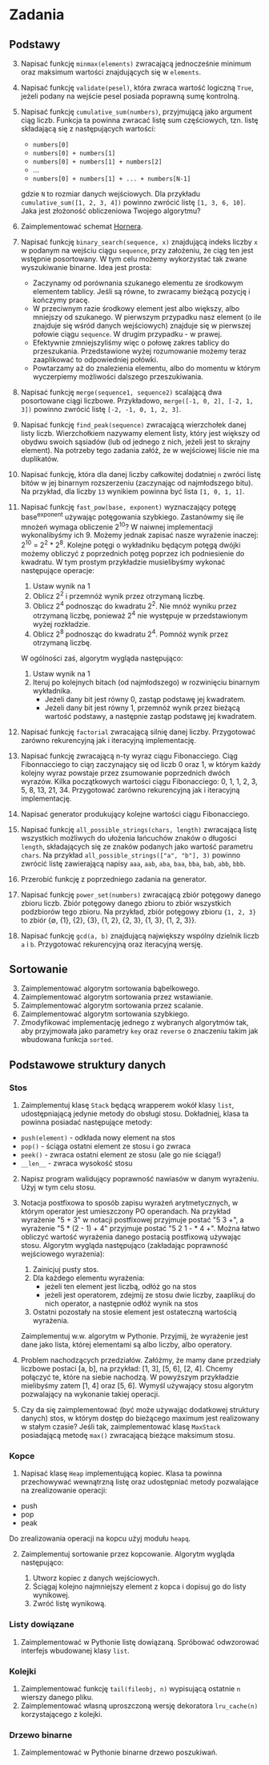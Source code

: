 # Zadania

## Podstawy

3. Napisać funkcję `minmax(elements)` zwracającą jednocześnie minimum oraz maksimum wartości
    znajdujących się w `elements`.

4. Napisać funkcję `validate(pesel)`, która zwraca wartość logiczną `True`, jeżeli podany
    na wejście pesel posiada poprawną sumę kontrolną.
 
1. Napisać funkcję `cumulative_sum(numbers)`, przyjmującą jako argument ciąg liczb. 
Funkcja ta powinna zwracać listę sum częściowych, tzn. listę składającą się z następujących wartości:
   - `numbers[0]`
   - `numbers[0] + numbers[1]`
   - `numbers[0] + numbers[1] + numbers[2]`
   - ...
   - `numbers[0] + numbers[1] + ... + numbers[N-1]`
 
   gdzie `N` to rozmiar danych wejściowych. Dla przykładu `cumulative_sum([1, 2, 3, 4])` powinno
   zwrócić listę `[1, 3, 6, 10]`. Jaka jest złożoność obliczeniowa Twojego algorytmu?
   
5. Zaimplementować schemat [Hornera](https://pl.wikipedia.org/wiki/Schemat_Hornera).
 
4. Napisać funkcję `binary_search(sequence, x)` znajdującą indeks liczby `x` w
    podanym na wejściu ciągu `sequence`, przy założeniu, że ciąg ten jest wstępnie posortowany.
    W tym celu możemy wykorzystać tak zwane wyszukiwanie binarne. Idea jest prosta:
    - Zaczynamy od porównania szukanego elementu ze środkowym elementem tablicy.
      Jeśli są równe, to zwracamy bieżącą pozycję i kończymy pracę.
    - W przeciwnym razie środkowy element jest albo większy, albo mniejszy od szukanego.
      W pierwszym przypadku nasz element (o ile znajduje się wśród danych wejściowych)
      znajduje się w pierwszej połowie ciągu `sequence`. W drugim przypadku - w prawej.
    - Efektywnie zmniejszyliśmy więc o połowę zakres tablicy do przeszukania. Przedstawione
      wyżej rozumowanie możemy teraz zaaplikować to odpowiedniej połówki.
    - Powtarzamy aż do znalezienia elementu, albo do momentu w którym wyczerpiemy możliwości
      dalszego przeszukiwania.      
 
4. Napisać funkcję `merge(sequence1, sequence2)` scalającą dwa posortowane ciągi liczbowe.
    Przykładowo, `merge([-1, 0, 2], [-2, 1, 3])` powinno zwrócić listę `[-2, -1, 0, 1, 2, 3]`.
    
5. Napisać funkcję `find_peak(sequence)` zwracającą wierzchołek danej listy liczb. Wierzchołkiem
    nazywamy element listy, który jest większy od obydwu swoich sąsiadów (lub od jednego z nich,
    jeżeli jest to skrajny element). Na potrzeby tego zadania załóż, że w wejściowej liście nie ma duplikatów.
 
6. Napisać funkcję, która dla danej liczby całkowitej dodatniej `n` zwróci listę bitów w jej
    binarnym rozszerzeniu (zaczynając od najmłodszego bitu). Na przykład, dla liczby `13`
    wynikiem powinna być lista `[1, 0, 1, 1]`.

7. Napisać funkcję `fast_pow(base, exponent)` wyznaczający potęgę base<sup>exponent</sup> używając 
   potęgowania szybkiego.
   Zastanówmy się ile mnożeń wymaga obliczenie 2<sup>10</sup>? W naiwnej implementacji wykonalibyśmy
   ich 9. Możemy jednak zapisać nasze wyrażenie inaczej: 
   2<sup>10</sup> = 2<sup>2</sup> * 2<sup>8</sup>. Kolejne potęgi o wykładniku będącym potęgą
   dwójki możemy obliczyć z poprzednich potęg poprzez ich podniesienie do kwadratu.
   W tym prostym przykładzie musielibyśmy wykonać następujące operacje:
   1. Ustaw wynik na 1
   2. Oblicz 2<sup>2</sup> i przemnóż wynik przez otrzymaną liczbę.
   2. Oblicz 2<sup>4</sup> podnosząc do kwadratu 2<sup>2</sup>. Nie mnóż wyniku przez otrzymaną
      liczbę, ponieważ 2<sup>4</sup> nie występuje w przedstawionym wyżej rozkładzie.
   3. Oblicz 2<sup>8</sup> podnosząc do kwadratu 2<sup>4</sup>. Pomnóż wynik przez otrzymaną
      liczbę.
      
   W ogólności zaś, algorytm wygląda następująco:
   1. Ustaw wynik na 1
   2. Iteruj po kolejnych bitach (od najmłodszego) w rozwinięciu binarnym wykładnika.
      - Jeżeli dany bit jest równy 0, zastąp podstawę jej kwadratem.
      - Jeżeli dany bit jest równy 1, przemnóż wynik przez bieżącą wartość podstawy,
        a następnie zastąp podstawę jej kwadratem. 

3. Napisać funkcję `factorial` zwracającą silnię danej liczby. Przygotować zarówno rekurencyjną
   jak i iteracyjną implementację.
2. Napisać funkcję zwracającą n-ty wyraz ciągu Fibonacciego.
   Ciąg Fibonnacciego to ciąŋ zaczynający się od liczb 0 oraz 1, w którym każdy kolejny wyraz powstaje
   przez zsumowanie poprzednich dwóch wyrazów. Kilka początkowych wartości ciągu Fibonacciego:
   0, 1, 1, 2, 3, 5, 8, 13, 21, 34. Przygotować zarówno rekurencyjną jak i iteracyjną implementację.

3. Napisać generator produkujący kolejne wartości ciągu Fibonacciego.

4. Napisać funkcję `all_possible_strings(chars, length)` zwracającą listę wszystkich możliwych
   do ułożenia łańcuchów znaków o długości `length`, składających się ze znaków podanych jako
   wartość parametru `chars`. Na przykład `all_possible_strings(["a", "b"], 3)` powinno zwrócić
   listę zawierającą napisy `aaa`, `aab`, `aba`, `baa`, `bba`, `bab`, `abb`, `bbb`.
   
5. Przerobić funkcję z poprzedniego zadania na generator. 

4. Napisać funkcję `power_set(numbers)` zwracającą zbiór potęgowy danego zbioru liczb.
   Zbiór potęgowy danego zbioru to zbiór wszystkich podzbiorów tego zbioru. Na przykład,
   zbiór potęgowy zbioru `{1, 2, 3}` to zbiór {∅, {1}, {2}, {3}, {1, 2}, {2, 3}, {1, 3}, {1, 2, 3}}.

2. Napisać funkcję `gcd(a, b)` znajdującą największy wspólny dzielnik liczb `a` i `b`.
   Przygotować rekurencyjną oraz iteracyjną wersję.

## Sortowanie
3. Zaimplementować algorytm sortowania bąbelkowego.
4. Zaimplementować algorytm sortowania przez wstawianie.
5. Zaimplementować algorytm sortowania przez scalanie.
6. Zaimplementować algorytm sortowania szybkiego.
7. Zmodyfikować implementację jednego z wybranych algorytmów tak, aby przyjmowała jako parametry `key` oraz `reverse` o znaczeniu takim jak wbudowana funkcja `sorted`.

## Podstawowe struktury danych
### Stos
1. Zaimplementuj klasę `Stack` będącą wrapperem wokół klasy `list`, udostępniającą jedynie metody do obsługi stosu. Dokładniej, klasa ta powinna posiadać następujące metody:
- `push(element)` - odkłada nowy element na stos
- `pop()` - ściąga ostatni element ze stosu i go zwraca
- `peek()` - zwraca ostatni element ze stosu (ale go nie  ściąga!)
- `__len__` - zwraca wysokość stosu
2. Napisz program walidujący poprawność nawiasów w danym wyrażeniu. Użyj w tym celu stosu.
3. Notacja postfixowa to sposób zapisu wyrażeń arytmetycznych, w którym operator jest umieszczony PO operandach. Na przykład wyrażenie "5 + 3" w notacji postfixowej przyjmuje postać "5 3 +", a wyrażenie "5 * (2 - 1) + 4" przyjmuje postać "5 2 1 - * 4 +". Można łatwo obliczyć wartość wyrażenia danego postacią postfixową używając stosu. Algorytm wygląda następująco (zakładając poprawność wejściowego wyrażenia):

   1. Zainicjuj pusty stos.
   2. Dla każdego elementu wyrażenia:
      - jeżeli ten element jest liczbą, odłóż go na stos
      - jeżeli jest operatorem, zdejmij ze stosu dwie liczby, zaaplikuj do nich operator, a następnie odłóż wynik na stos
   3. Ostatni pozostały na stosie element jest ostateczną wartością wyrażenia.
   
   Zaimplementuj w.w. algorytm w Pythonie. Przyjmij, że wyrażenie jest dane jako lista, której elementami są albo liczby, albo operatory.
4. Problem nachodzących przedziałów. Załóżmy, że mamy dane przedziały liczbowe postaci [a, b], na przykład: [1, 3], [5, 6], [2, 4]. Chcemy połączyć te, które na siebie nachodzą. W powyższym przykładzie mielibyśmy zatem [1, 4] oraz [5, 6]. Wymyśl używający stosu algorytm pozwalający na wykonanie takiej operacji.

5. Czy da się zaimplementować (być może używając dodatkowej struktury danych) stos, w którym dostęp do bieżącego maximum jest realizowany w stałym czasie? Jeśli tak, zaimplementować klasę `MaxStack` posiadającą metodę `max()` zwracającą bieżące maksimum stosu.

### Kopce

1. Napisać klasę `Heap` implementującą kopiec. Klasa ta powinna przechowywać wewnątrzną listę oraz udostępniać metody pozwalające na zrealizowanie operacji:

- push
- pop
- peak

Do zrealizowania operacji na kopcu użyj modułu `heapq`.

2. Zaimplementuj sortowanie przez kopcowanie. Algorytm wygląda następująco:

    1. Utworz kopiec z danych wejściowych.
    2. Ściągaj kolejno najmniejszy element z kopca i dopisuj go do listy wynikowej.
    3. Zwróć listę wynikową.

### Listy dowiązane
1. Zaimplementować w Pythonie listę dowiązaną. Spróbować odwzorować interfejs wbudowanej klasy `list`.

### Kolejki
1. Zaimplementować funkcję `tail(fileobj, n)` wypisującą ostatnie `n` wierszy danego pliku.
2. Zaimplementować własną uproszczoną wersję dekoratora `lru_cache(n)` korzystającego z kolejki. 


### Drzewo binarne
1. Zaimplementować w Pythonie binarne drzewo poszukiwań.
